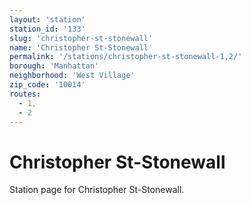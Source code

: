 ```yaml
---
layout: 'station'
station_id: '133'
slug: 'christopher-st-stonewall'
name: 'Christopher St-Stonewall'
permalink: '/stations/christopher-st-stonewall-1,2/'
borough: 'Manhattan'
neighborhood: 'West Village'
zip_code: '10014'
routes:
  - 1,
  - 2
---
```

# Christopher St-Stonewall

Station page for Christopher St-Stonewall.
